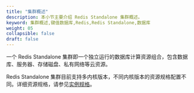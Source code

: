 ```yaml
---
title: "集群概述"
description: 本小节主要介绍 Redis Standalone 集群概述。 
keyword: 集群概述,键值数据库,Redis,Redis Standalone,数据库
weight: 05
collapsible: false
draft: false
---
```



一个 Redis Standalone 集群即一个独立运行的数据库计算资源组合，包含数据库、服务器、存储磁盘、私有网络等云资源。

Redis Standalone 集群目前支持多内核版本，不同内核版本的资源规格配置不同。详细资源规格，请参见[实例规格](../../../intro/instance_type)。
